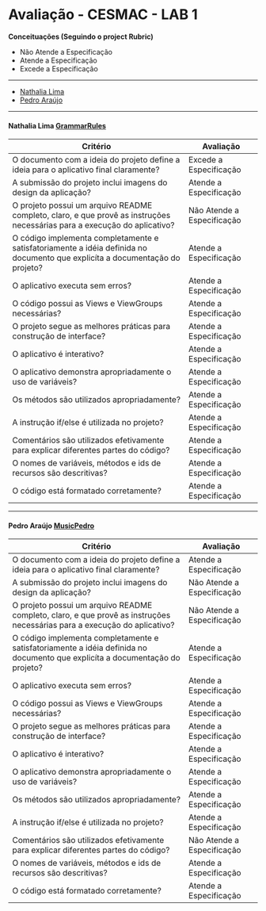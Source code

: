 # Avaliação - CESMAC - LAB 1

**Conceituações (Seguindo o project Rubric)**

- Não Atende a Especificação
- Atende a Especificação
- Excede a Especificação

___

* [Nathalia Lima](#nathalia-lima-grammarrules)
* [Pedro Araújo](#pedro-araújo-musicpedro)

___

#### Nathalia Lima [GrammarRules](https://github.com/nathalialima/GrammarRules.git)

| Critério                                                                              | Avaliação                   |
|---------------------------------------------------------------------------------------|-----------------------------|
| O documento com a ideia do projeto define a ideia para o aplicativo final claramente? | Excede a Especificação |
| A submissão do projeto inclui imagens do design da aplicação?                         | Atende a Especificação |
| O projeto possui um arquivo README completo, claro, e que provê as instruções necessárias para a execução do aplicativo?| Não Atende a Especificação |
| O código implementa completamente e satisfatoriamente a idéia definida no documento que explicíta a documentação do projeto? | Atende a Especificação |
| O aplicativo executa sem erros? | Atende a Especificação |
| O código possui as Views e ViewGroups necessárias? | Atende a Especificação |
| O projeto segue as melhores práticas para construção de interface? | Atende a Especificação |
| O aplicativo é interativo? | Atende a Especificação |
| O aplicativo demonstra apropriadamente o uso de variáveis? | Atende a Especificação |
| Os métodos são utilizados apropriadamente? | Atende a Especificação |
| A instrução if/else é utilizada no projeto? | Atende a Especificação |
| Comentários são utilizados efetivamente para explicar diferentes partes do código? | Atende a Especificação |
| O nomes de variáveis, métodos e ids de recursos são descritivas? | Atende a Especificação |
| O código está formatado corretamente? | Atende a Especificação |

___
#### Pedro Araújo [MusicPedro](https://github.com/pedroaraujo20/MusicPedro)

| Critério                                                                              | Avaliação                   |
|---------------------------------------------------------------------------------------|-----------------------------|
| O documento com a ideia do projeto define a ideia para o aplicativo final claramente? | Atende a Especificação |
| A submissão do projeto inclui imagens do design da aplicação?                         | Não Atende a Especificação |
| O projeto possui um arquivo README completo, claro, e que provê as instruções necessárias para a execução do aplicativo?| Não Atende a Especificação |
| O código implementa completamente e satisfatoriamente a idéia definida no documento que explicíta a documentação do projeto? | Atende a Especificação |
| O aplicativo executa sem erros? | Atende a Especificação |
| O código possui as Views e ViewGroups necessárias? | Atende a Especificação |
| O projeto segue as melhores práticas para construção de interface? | Atende a Especificação |
| O aplicativo é interativo? | Atende a Especificação |
| O aplicativo demonstra apropriadamente o uso de variáveis? | Atende a Especificação |
| Os métodos são utilizados apropriadamente? | Atende a Especificação |
| A instrução if/else é utilizada no projeto? | Atende a Especificação |
| Comentários são utilizados efetivamente para explicar diferentes partes do código? | Não Atende a Especificação |
| O nomes de variáveis, métodos e ids de recursos são descritivas? | Atende a Especificação |
| O código está formatado corretamente? | Atende a Especificação |
